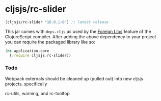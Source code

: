 # cljsjs/rc-slider

[](dependency)
```clojure
[cljsjs/rc-slider "10.0.1-0"] ;; latest release
```
[](/dependency)

This jar comes with `deps.cljs` as used by the [Foreign Libs][flibs] feature
of the ClojureScript compiler. After adding the above dependency to your project
you can require the packaged library like so:

```clojure
(ns application.core
  (:require cljsjs.rc-slider))
```

[flibs]: https://clojurescript.org/reference/packaging-foreign-deps

### Todo

Webpack externals should be cleaned up (pulled out) into new cljsjs projects. specifically

rc-utils, warning, and rc-tooltop
